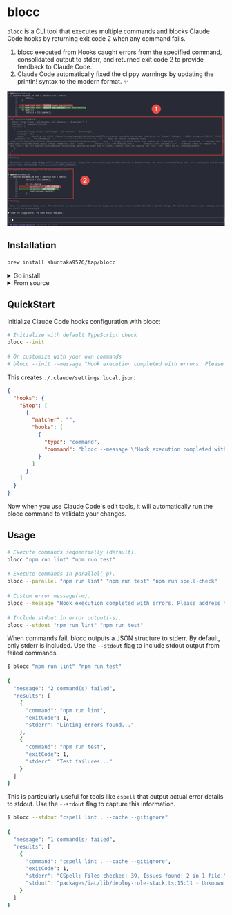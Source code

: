 # blocc

`blocc` is a CLI tool that executes multiple commands and blocks Claude Code hooks by returning exit code 2 when any command fails.

1. blocc executed from Hooks caught errors from the specified command, consolidated output to stderr, and returned exit code 2 to provide feedback to Claude Code.
2. Claude Code automatically fixed the clippy warnings by updating the println! syntax to the modern format. ✨

![img](./docs/blocc-behavior.png)

## Installation

```bash
brew install shuntaka9576/tap/blocc
```

<details>
<summary>Go install</summary>

```bash
go install github.com/shuntaka9576/blocc/cmd/blocc@latest
```
</details>

<details>
<summary>From source</summary>

```bash
git clone https://github.com/shuntaka9576/blocc.git
cd blocc
make install
```
</details>

## QuickStart

Initialize Claude Code hooks configuration with blocc:

```bash
# Initialize with default TypeScript check
blocc --init

# Or customize with your own commands
# blocc --init --message "Hook execution completed with errors. Please address the following issues" "npm run lint" "npm run test"
```

This creates `./.claude/settings.local.json`:

```json
{
  "hooks": {
    "Stop": [
      {
        "matcher": "",
        "hooks": [
          {
            "type": "command",
            "command": "blocc --message \"Hook execution completed with errors\" \"npx tsc --noEmit\""
          }
        ]
      }
    ]
  }
}
```

Now when you use Claude Code's edit tools, it will automatically run the blocc command to validate your changes.

## Usage

```bash
# Execute commands sequentially (default).
blocc "npm run lint" "npm run test"

# Execute commands in parallel(-p).
blocc --parallel "npm run lint" "npm run test" "npm run spell-check"

# Custom error message(-m).
blocc --message "Hook execution completed with errors. Please address the following issues" "npm run lint" "npm run test"

# Include stdout in error output(-s).
blocc --stdout "npm run lint" "npm run test"
```

When commands fail, blocc outputs a JSON structure to stderr. By default, only stderr is included. Use the `--stdout` flag to include stdout output from failed commands.

```bash
$ blocc "npm run lint" "npm run test"

{
  "message": "2 command(s) failed",
  "results": [
    {
      "command": "npm run lint",
      "exitCode": 1,
      "stderr": "Linting errors found..."
    },
    {
      "command": "npm run test",
      "exitCode": 1,
      "stderr": "Test failures..."
    }
  ]
}
```

This is particularly useful for tools like `cspell` that output actual error details to stdout. Use the `--stdout` flag to capture this information.

```bash
$ blocc --stdout "cspell lint . --cache --gitignore"

{
  "message": "1 command(s) failed",
  "results": [
    {
      "command": "cspell lint . --cache --gitignore",
      "exitCode": 1,
      "stderr": "CSpell: Files checked: 39, Issues found: 2 in 1 file.",
      "stdout": "packages/iac/lib/deploy-role-stack.ts:15:11 - Unknown word (oicd)"
    }
  ]
}
```
